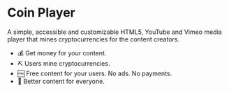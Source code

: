 # Coin Player
A simple, accessible and customizable HTML5, YouTube and Vimeo media player that mines cryptocurrencies for the content creators.

- 💰 Get money for your content.
- ⛏ Users mine cryptocurrencies.
- 🆓 Free content for your users. No ads. No payments.
- 🎥 Better content for everyone.
